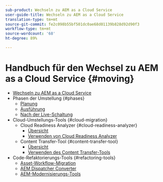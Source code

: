 ```yaml
---
sub-product: Wechseln zu AEM as a Cloud Service
user-guide-title: Wechseln zu AEM as a Cloud Service
translation-type: tm+mt
source-git-commit: fe2c098b55bf501dc0ae68d01139b828d92d90f3
workflow-type: tm+mt
source-wordcount: '68'
ht-degree: 89%

---
```



# Handbuch für den Wechsel zu AEM as a Cloud Service {#moving}

+ [Wechseln zu AEM as a Cloud Service](/help/move-to-cloud-service/home.md)
+ Phasen der Umstellung {#phases}
   + [Planung](/help/move-to-cloud-service/planning.md)
   + [Ausführung](/help/move-to-cloud-service/execution.md)
   + [Nach der Live-Schaltung](/help/move-to-cloud-service/post-go-live.md)
+ Cloud-Umstellungs-Tools {#cloud-migration}
   + Cloud Readiness Analyzer {#cloud-readiness-analyzer}
      + [Übersicht](/help/move-to-cloud-service/cloud-readiness-analyzer/overview-cloud-readiness-analyzer.md)
      + [Verwenden von Cloud Readiness Analyzer](/help/move-to-cloud-service/cloud-readiness-analyzer/using-cloud-readiness-analyzer.md)
   + Content Transfer-Tool {#content-transfer-tool}
      + [Übersicht](/help/move-to-cloud-service/content-transfer-tool/overview-content-transfer-tool.md)
      + [Verwenden des Content Transfer-Tools](/help/move-to-cloud-service/content-transfer-tool/using-content-transfer-tool.md)
+ Code-Refaktorierungs-Tools {#refactoring-tools}
   + [Asset-Workflow-Migration](/help/move-to-cloud-service/moving-to-aem-assets/asset-workflow-migration-tool.md)
   + [AEM Dispatcher Converter](/help/move-to-cloud-service/refactoring-tools/dispatcher-transformation-utility-tools.md)
   + [AEM-Modernisierungs-Tools](/help/move-to-cloud-service/refactoring-tools/aem-modernization-tools.md)
